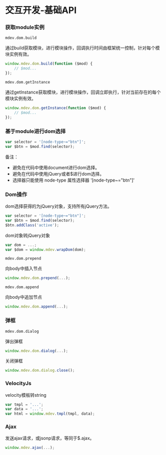 # 交互开发-基础API

### 获取module实例
`mdev.dom.build`

通过build获取模块，进行模块操作，回调执行时间由框架统一控制，针对每个模块实例有效。
```javascript
window.mdev.dom.build(function ($mod) {
    // $mod...
});
```
`mdev.dom.getInstance`

通过getInstance获取模块，进行模块操作，回调立即执行，针对当前存在的每个模块实例有效。
```javascript
window.mdev.dom.getInstance(function ($mod) {
    // $mod...
});
```

### 基于module进行dom选择
```javascript
var selector = '[node-type~="btn"]';
var $btn = $mod.find(selector);
```

备注：
* 避免在代码中使用document进行dom选择。
* 避免在代码中使用jQuery或者$进行dom选择。
* 选择器只能使用 node-type 属性选择器 '[node-type~="btn"]'

### Dom操作
dom选择获得的为jQuery对象，支持所有jQuery方法。
```javascript
var selector = '[node-type~="btn"]';
var $btn = $mod.find(selector);
$btn.addClass('active');
```
dom对象转jQuery对象
```javascript
var dom = ...;
var $dom = window.mdev.wrapDom(dom);
```

`mdev.dom.prepend`

向body中插入节点
```javascript
window.mdev.dom.prepend(...);
```
`mdev.dom.append`

向body中追加节点
```javascript
window.mdev.dom.append(...);
```
### 弹框
`mdev.dom.dialog`

弹出弹框
```javascript
window.mdev.dom.dialog(...);
```
关闭弹框
```javascript
window.mdev.dom.dialog.close();
```

### VelocityJs
velocity模板转string
```javascript
var tmpl = '...';
var data = '...';
var html = window.mdev.tmpl(tmpl, data);
```

### Ajax
发送ajax请求，或jsonp请求，等同于$.ajax。
```javascript
window.mdev.ajax(...);
```
